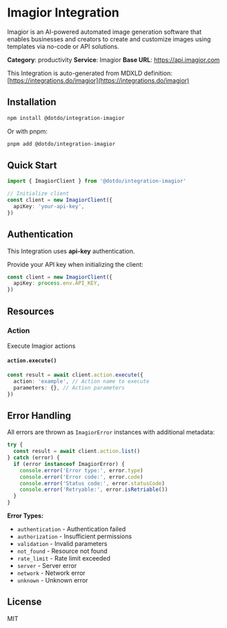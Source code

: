 # Imagior Integration

Imagior is an AI-powered automated image generation software that enables businesses and creators to create and customize images using templates via no-code or API solutions.

**Category**: productivity
**Service**: Imagior
**Base URL**: https://api.imagior.com

This Integration is auto-generated from MDXLD definition: [https://integrations.do/imagior](https://integrations.do/imagior)

## Installation

```bash
npm install @dotdo/integration-imagior
```

Or with pnpm:

```bash
pnpm add @dotdo/integration-imagior
```

## Quick Start

```typescript
import { ImagiorClient } from '@dotdo/integration-imagior'

// Initialize client
const client = new ImagiorClient({
  apiKey: 'your-api-key',
})
```

## Authentication

This Integration uses **api-key** authentication.

Provide your API key when initializing the client:

```typescript
const client = new ImagiorClient({
  apiKey: process.env.API_KEY,
})
```

## Resources

### Action

Execute Imagior actions

#### `action.execute()`

```typescript
const result = await client.action.execute({
  action: 'example', // Action name to execute
  parameters: {}, // Action parameters
})
```

## Error Handling

All errors are thrown as `ImagiorError` instances with additional metadata:

```typescript
try {
  const result = await client.action.list()
} catch (error) {
  if (error instanceof ImagiorError) {
    console.error('Error type:', error.type)
    console.error('Error code:', error.code)
    console.error('Status code:', error.statusCode)
    console.error('Retryable:', error.isRetriable())
  }
}
```

**Error Types:**

- `authentication` - Authentication failed
- `authorization` - Insufficient permissions
- `validation` - Invalid parameters
- `not_found` - Resource not found
- `rate_limit` - Rate limit exceeded
- `server` - Server error
- `network` - Network error
- `unknown` - Unknown error

## License

MIT
